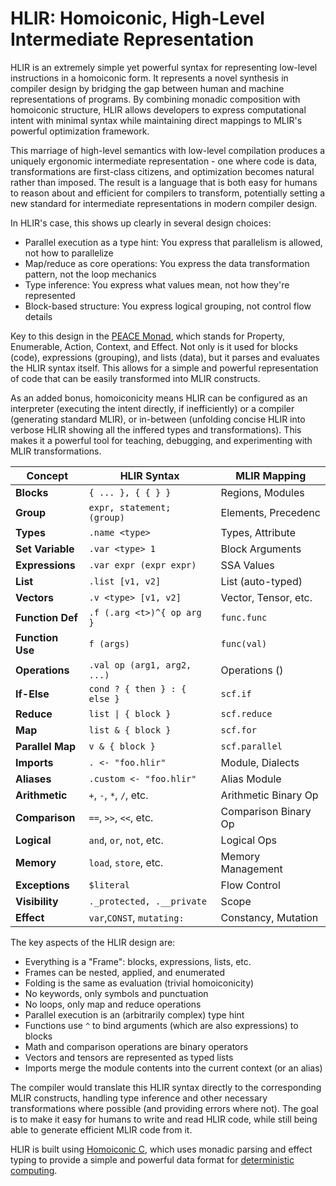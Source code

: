 # HLIR: Homoiconic, High-Level Intermediate Representation

HLIR is an extremely simple yet powerful syntax for representing low-level
instructions in a homoiconic form. It represents a novel synthesis in compiler
design by bridging the gap between human and machine representations of
programs. By combining monadic composition with homoiconic structure, HLIR
allows developers to express computational intent with minimal syntax while
maintaining direct mappings to MLIR's powerful optimization framework. 

This marriage of high-level semantics with low-level compilation produces a
uniquely ergonomic intermediate representation - one where code is data,
transformations are first-class citizens, and optimization becomes natural
rather than imposed. The result is a language that is both easy for humans to
reason about and efficient for compilers to transform, potentially setting a new
standard for intermediate representations in modern compiler design.

In HLIR's case, this shows up clearly in several design choices:

- Parallel execution as a type hint: You express that parallelism is allowed,
  not how to parallelize
- Map/reduce as core operations: You express the data transformation pattern,
  not the loop mechanics
- Type inference: You express what values mean, not how they're represented
- Block-based structure: You express logical grouping, not control flow details

Key to this design in the [PEACE
Monad](https://ihack.us/2024/09/15/tsm-3-sigma-calculus-and-the-peace-monad/),
which stands for Property, Enumerable, Action, Context, and Effect. Not only is
it used for blocks (code), expressions (grouping), and lists (data), but it
parses and evaluates the HLIR syntax itself. This allows for a simple and
powerful representation of code that can be easily transformed into MLIR
constructs.

As an added bonus, homoiconicity means HLIR can be configured as an interpreter
(executing the intent directly, if inefficiently) or a compiler (generating
standard MLIR), or in-between (unfolding concise HLIR into verbose HLIR showing
all the inffered types and transformations). This makes it a powerful tool for
teaching, debugging, and experimenting with MLIR transformations.

| Concept           | HLIR Syntax                  | MLIR Mapping         |
| ----------------- | ---------------------------- | -------------------- |
| **Blocks**        | `{ ... }, { { } }`           | Regions, Modules     |
| **Group**         | `expr, statement; (group)`   | Elements, Precedenc  |
| **Types**         | `.name <type>`               | Types, Attribute     |
| **Set Variable**  | `.var <type> 1`              | Block Arguments      |
| **Expressions**   | `.var expr (expr expr)`      | SSA Values           |
| **List**          | `.list [v1, v2]`             | List (auto-typed)    |
| **Vectors**       | `.v <type> [v1, v2]`         | Vector, Tensor, etc. |
| **Function Def**  | `.f (.arg <t>)^{ op arg }`   | `func.func`          |
| **Function Use**  | `f (args)`                   | `func(val)`          |
| **Operations**    | `.val op (arg1, arg2, ...)`  | Operations ()        |
| **If-Else**       | `cond ? { then } : { else }` | `scf.if`             |
| **Reduce**        | `list \| { block }`          | `scf.reduce`         |
| **Map**           | `list & { block }`           | `scf.for`            |
| **Parallel Map**  | `v & { block }`              | `scf.parallel`       |
| **Imports**       | `. <- "foo.hlir"`            | Module, Dialects     |
| **Aliases**       | `.custom <- "foo.hlir"`      | Alias Module         |
| **Arithmetic**    | `+`, `-`, `*`, `/`, etc.     | Arithmetic Binary Op |
| **Comparison**    | `==`, `>>`, `<<`, etc.       | Comparison Binary Op |
| **Logical**       | `and`, `or`, `not`, etc.     | Logical Ops          |
| **Memory**        | `load`, `store`, etc.        | Memory Management    |
| **Exceptions**    | `$literal`                   | Flow Control         |
| **Visibility**    | `._protected, .__private`    | Scope                |
| **Effect**        | `var`,`CONST`, `mutating:`   | Constancy, Mutation  |

The key aspects of the HLIR design are:

- Everything is a "Frame": blocks, expressions, lists, etc.
- Frames can be nested, applied, and enumerated
- Folding is the same as evaluation (trivial homoiconicity)
- No keywords, only symbols and punctuation
- No loops, only map and reduce operations
- Parallel execution is an (arbitrarily complex) type hint
- Functions use `^` to bind arguments (which are also expressions) to blocks
- Math and comparison operations are binary operators
- Vectors and tensors are represented as typed lists
- Imports merge the module contents into the current context (or an alias)

The compiler would translate this HLIR syntax directly to the corresponding MLIR
constructs, handling type inference and other necessary transformations where
possible (and providing errors where not). The goal is to make it easy for
humans to write and read HLIR code, while still being able to generate efficient
MLIR code from it.

HLIR is built using [Homoiconic C](https://github.com/TheSwanFactory/hclang),
which uses monadic parsing and effect typing to provide a simple and powerful
data format for [deterministic
computing](https://ihack.us/2024/09/15/tsm-1-the-shannon-machine-better-than-turing-complete/).
